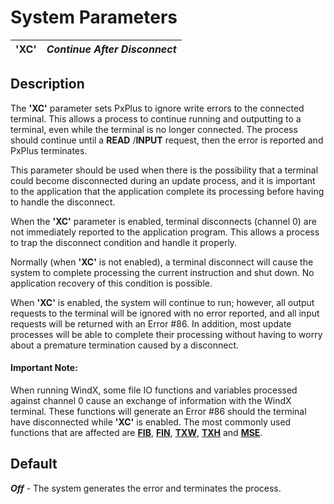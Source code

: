 # System Parameters

**'XC'** |  **_Continue After Disconnect_**  
---|---  
  
##  Description

The **'XC'** parameter sets PxPlus to ignore write errors to the connected terminal. This allows a process to continue running and outputting to a terminal, even while the terminal is no longer connected. The process should continue until a **READ** /**INPUT** request, then the error is reported and PxPlus terminates.

This parameter should be used when there is the possibility that a terminal could become disconnected during an update process, and it is important to the application that the application complete its processing before having to handle the disconnect.

When the **'XC'** parameter is enabled, terminal disconnects (channel 0) are not immediately reported to the application program. This allows a process to trap the disconnect condition and handle it properly.

Normally (when **'XC'** is not enabled), a terminal disconnect will cause the system to complete processing the current instruction and shut down. No application recovery of this condition is possible.

When **'XC'** is enabled, the system will continue to run; however, all output requests to the terminal will be ignored with no error reported, and all input requests will be returned with an Error #86. In addition, most update processes will be able to complete their processing without having to worry about a premature termination caused by a disconnect.

#### **Important Note:**  
When running WindX, some file IO functions and variables processed against channel 0 cause an exchange of information with the WindX terminal. These functions will generate an Error #86 should the terminal have disconnected while **'XC'** is enabled. The most commonly used functions that are affected are **[FIB](../functions/fib.md)**, **[FIN](../functions/fin.md)**, **[TXW](../functions/txw.md)**, **[TXH](../functions/txh.md)** and **[MSE](../variables/mse.md)**.

##  Default

**_Off_** \- The system generates the error and terminates the process.
